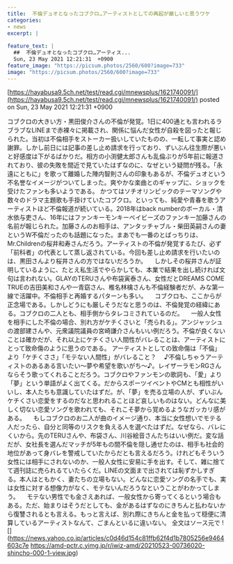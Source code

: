 ```yaml
---
title:  不倫デュオとなったコブクロ…アーティストとしての再起が厳しいと思うワケ  
categories:
- news
excerpt: |
  
feature_text: |
  ##  不倫デュオとなったコブクロ…アーティス...
  Sun, 23 May 2021 12:21:31  +0900
feature_image: "https://picsum.photos/2560/600?image=733"
image: "https://picsum.photos/2560/600?image=733"
---
```


[https://hayabusa9.5ch.net/test/read.cgi/mnewsplus/1621740091/](https://hayabusa9.5ch.net/test/read.cgi/mnewsplus/1621740091/)
posted on Sun, 23 May 2021 12:21:31  +0900

<!--more-->

コブクロの大きい方・黒田俊介さんの不倫が発覚。1日に400通とも言われるラブラブなLINEまで赤裸々に掲載され、関係に悩んだ女性が自殺を図ったと報じられた。当初は不倫相手をストーカー扱いしていたものの、一転して事実と認め謝罪。しかし前日には記事の差し止め請求を行っており、ずいぶん往生際が悪いと好感度は下がるばかりだ。相方の小渕健太郎さんも乱倫ぶりが5年前に報道されており、彼の失敗を間近で見ていたはずなのに、なぜという疑問が残る。「永遠にともに」を歌って離婚した陣内智則さんの印象もあるが、不倫デュオという不名誉なイメージがついてしまった。爽やかな楽曲とのギャップに、ショックを受けたファンも多いようである。 かつてはソチオリンピックのテーマソングや数々のドラマ主題歌も手掛けていたコブクロ。といっても、純愛や青春を歌うアーティストほど不倫報道が続いている。2018年はback numberのボーカル・清水依与吏さん、16年にはファンキーモンキーベイビーズのファンキー加藤さんの名前が報じられた。加藤さんのお相手は、アンタッチャブル・柴田英嗣さんの妻というW不倫だったのも話題になった。まあでも一番のとばっちりは、Mr.Childrenの桜井和寿さんだろう。アーティストの不倫が発覚するたび、必ず「前科者」の代表として蒸し返されている。今回も差し止め請求を行いたいのは、黒田さんより桜井さんの方ではないだろうか。 　しかしその桜井さんが証明しているように、たとえ私生活でやらかしても、本業で結果を出し続ければ文句は言われない。GLAYのTERUさんや布袋寅泰さん、女性だとDREAMS COME TRUEの吉田美和さんや一青窈さん、椎名林檎さんも不倫経験者だが、みな第一線で活躍中。不倫相手と再婚するパターンも多い。 　コブクロも、ここからが正念場である。しかしどうにも厳しそうだなと思うのは、不倫発覚の経緯にある。コブクロの二人とも、相手側からタレコミされているのだ。 　一般人女性を相手にした不倫の場合、別れ方がケチくさいと「売られる」。アンジャッシュの渡部建さんや、元衆議院議員の宮崎謙介さんもいい例だろう。不倫が良くないことは確かだが、それ以上にケチくさい人間性がバレることは、アーティストにとって致命傷のように思うのである。 アーティストとしての致命傷は「不倫」より「ケチくささ」「モテない人間性」がバレること？　 ♪不倫しちゃうアーティストのあるある言いたい〜夢や希望を歌いがち〜♪。レイザーラモンRGさんならそう歌ってくれることだろう。コブクロやファンモンの歌詞も、「愛」より「夢」という単語がよく出てくる。だからスポーツイベントやCMとも相性がいいし、本人たちも意識していたはずだ。が、「夢」を売る立場の人が、ずいぶんケチくさい恋愛をするのだなと思われることほど哀しいものはない。どんなに美しく切ない恋愛ソングを歌われても、それこそ夢から覚めるようなガッカリ感がある。 　もしコブクロのお二人が曲のイメージ通り、本当に女性想いでモテる人だったら、自分と同等のリスクを負える人を選べたはずだ。なぜなら、バレにくいから。先のTERUさんや、布袋さん、川谷絵音さんたちはいい例だ。変な話だが、女社長を選んだマッチが5年もの間不倫を隠し通せたのは、相手も社会的地位があって身バレを警戒していたからだとも言えるだろう。けれどもそういう女性には相手にされないのか、一般人女性に安易に手を出す。そして、雑に捨てて週刊誌に売られるていたらくだ。LINEの文面まで出されては恥ずかしすぎる。本人はともかく、妻たちの立場もない。どんなに恋愛ソングの名手でも、実は女性に対する想像力がなく、モテないんだろうなということがわかってしまう。 　モテない男性でも金さえあれば、一般女性から寄ってくるという場合もある。ただ、始まりはそうだとしても、金があるはずなのにきちんと払わないから復讐されるとも言える。もっと言えば、別れ際にきちんと金を払って穏便に清算しているアーティストなんて、ごまんといるに違いない。 全文はソース元で ![](https://news.yahoo.co.jp/articles/c0d46d154c81ffb62f4d1b7805256e9464603c7e https://amd-pctr.c.yimg.jp/r/iwiz-amd/20210523-00736020-shincho-000-1-view.jpg)

